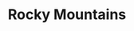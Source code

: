 ---
templateKey: album
title: Rocky Mountains
images:
    - image: ../../images/rockymountains/castle.JPG
    - image: ../../images/rockymountains/mountains.JPG
    - image: ../../images/rockymountains/tent.JPG
---